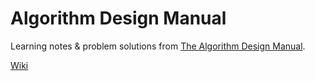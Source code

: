 # Algorithm Design Manual

Learning notes & problem solutions from [The Algorithm Design Manual](https://www.algorist.com/).

[Wiki](https://www.algorist.com/algowiki/index.php/Solution_Wiki,_The_Algorithm_Design_Manual,_3rd_Edition)
